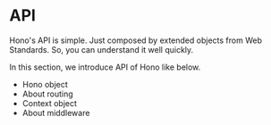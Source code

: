 # API

Hono's API is simple. Just composed by extended objects from Web Standards. So,
you can understand it well quickly.

In this section, we introduce API of Hono like below.

- Hono object
- About routing
- Context object
- About middleware
